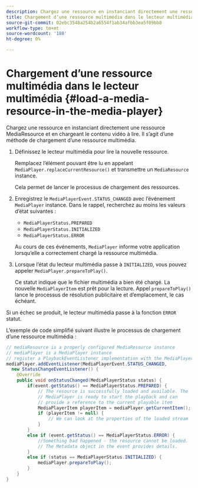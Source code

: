 ```yaml
---
description: Chargez une ressource en instanciant directement une ressource MediaResource et en chargeant le contenu vidéo à lire. Il s’agit d’une méthode de chargement d’une ressource multimédia.
title: Chargement d’une ressource multimédia dans le lecteur multimédia
source-git-commit: 02ebc3548a254b2a6554f1ab34afbb3ea5f09bb8
workflow-type: tm+mt
source-wordcount: '188'
ht-degree: 0%

---
```


# Chargement d’une ressource multimédia dans le lecteur multimédia {#load-a-media-resource-in-the-media-player}

Chargez une ressource en instanciant directement une ressource MediaResource et en chargeant le contenu vidéo à lire. Il s’agit d’une méthode de chargement d’une ressource multimédia.

1. Définissez le lecteur multimédia pour lire la nouvelle ressource.

   Remplacez l’élément pouvant être lu en appelant `MediaPlayer.replaceCurrentResource()` et transmettre un `MediaResource` instance.

   Cela permet de lancer le processus de chargement des ressources.

1. Enregistrez le `MediaPlayerEvent.STATUS_CHANGED` avec l’événement `MediaPlayer` instance. Dans le rappel, recherchez au moins les valeurs d’état suivantes :

   * `MediaPlayerStatus.PREPARED`
   * `MediaPlayerStatus.INITIALIZED`
   * `MediaPlayerStatus.ERROR`

   Au cours de ces événements, `MediaPlayer` informe votre application lorsqu’elle a correctement chargé la ressource multimédia.
1. Lorsque l’état du lecteur multimédia passe à `INITIALIZED`, vous pouvez appeler `MediaPlayer.prepareToPlay()`.

   Ce statut indique que le fichier multimédia a bien été chargé. La nouvelle `MediaPlayerItem` est prêt pour la lecture. Appel `prepareToPlay()` lance le processus de résolution publicitaire et d’emplacement, le cas échéant.

Si un échec se produit, le lecteur multimédia passe à la fonction `ERROR` statut.

L’exemple de code simplifié suivant illustre le processus de chargement d’une ressource multimédia :

```java
// mediaResource is a properly configured MediaResource instance 
// mediaPlayer is a MediaPlayer instance 
// register a PlaybackEventListener implementation with the MediaPlayer instance 
mediaPlayer.addEventListener(MediaPlayerEvent.STATUS_CHANGED,  
  new StatusChangeEventListener() { 
    @Override 
    public void onStatusChanged(MediaPlayerStatus status) { 
        if(event.getStatus() == MediaPlayerStatus.PREPARED) { 
            // The resource is successfully loaded and available. The  
            // MediaPlayer is ready to start the playback and can 
            // provide a reference to the current playable item 
            MediaPlayerItem playerItem = mediaPlayer.getCurrentItem(); 
            if (playerItem != null) { 
                // We can look at the properties of the loaded stream 
            } 
        } 
        else if (event.getStatus() == MediaPlayerStatus.ERROR) { 
            //Something bad happened - the resource cannot be loaded. 
            // The Metadata object in the event provides details. 
        } 
        else if (status == MediaPlayerStatus.INITIALIZED) { 
            mediaPlayer.prepareToPlay(); 
        } 
    } 
} 
```
